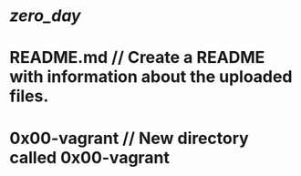 # ***zero_day***

# **README.md** // Create a README with information about the uploaded files.

# **0x00-vagrant** // New directory called 0x00-vagrant